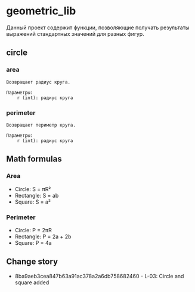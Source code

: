 # geometric_lib
Данный проект содержит функции, позволяющие получать результаты выражений стандартных значений для разных фигур.

## circle
### area
    Возвращает радиус круга.

    Параметры:
        r (int): радиус круга

### perimeter
    Возвращает периметр круга.

    Параметры:
        r (int): радиус круга

## Math formulas
### Area
- Circle: S = πR²
- Rectangle: S = ab
- Square: S = a²

### Perimeter
- Circle: P = 2πR
- Rectangle: P = 2a + 2b
- Square: P = 4a

## Change story
- 8ba9aeb3cea847b63a91ac378a2a6db758682460 - L-03: Circle and square added